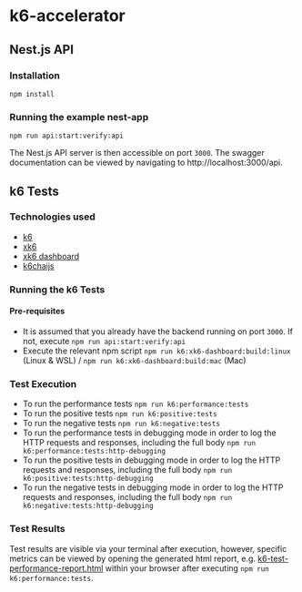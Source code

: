# k6-accelerator

## Nest.js API

### Installation

`npm install`

### Running the example nest-app

`npm run api:start:verify:api`

The Nest.js API server is then accessible on port `3000`. The swagger documentation can be viewed by navigating to http://localhost:3000/api.

## k6 Tests

### Technologies used
- [k6](https://k6.io/docs/)
- [xk6](https://github.com/grafana/xk6)
- [xk6 dashboard](https://github.com/grafana/xk6-dashboard)
- [k6chaijs](https://k6.io/docs/javascript-api/jslib/k6chaijs/)

### Running the k6 Tests

#### Pre-requisites

- It is assumed that you already have the backend running on port `3000`. If not, execute `npm run api:start:verify:api`
- Execute the relevant npm script `npm run k6:xk6-dashboard:build:linux` (Linux & WSL) / `npm run k6:xk6-dashboard:build:mac` (Mac)

### Test Execution

- To run the performance tests `npm run k6:performance:tests`
- To run the positive tests `npm run k6:positive:tests`
- To run the negative tests `npm run k6:negative:tests`
- To run the performance tests in debugging mode in order to log the HTTP requests and responses, including the full body `npm run k6:performance:tests:http-debugging`
- To run the positive tests in debugging mode in order to log the HTTP requests and responses, including the full body `npm run k6:positive:tests:http-debugging`
- To run the negative tests in debugging mode in order to log the HTTP requests and responses, including the full body `npm run k6:negative:tests:http-debugging`

### Test Results
Test results are visible via your terminal after execution, however, specific metrics can be viewed by opening the generated html report, e.g. [k6-test-performance-report.html](./src/tests/k6/test-reports/k6-performance-test-report.html) within your browser after executing `npm run k6:performance:tests`.
